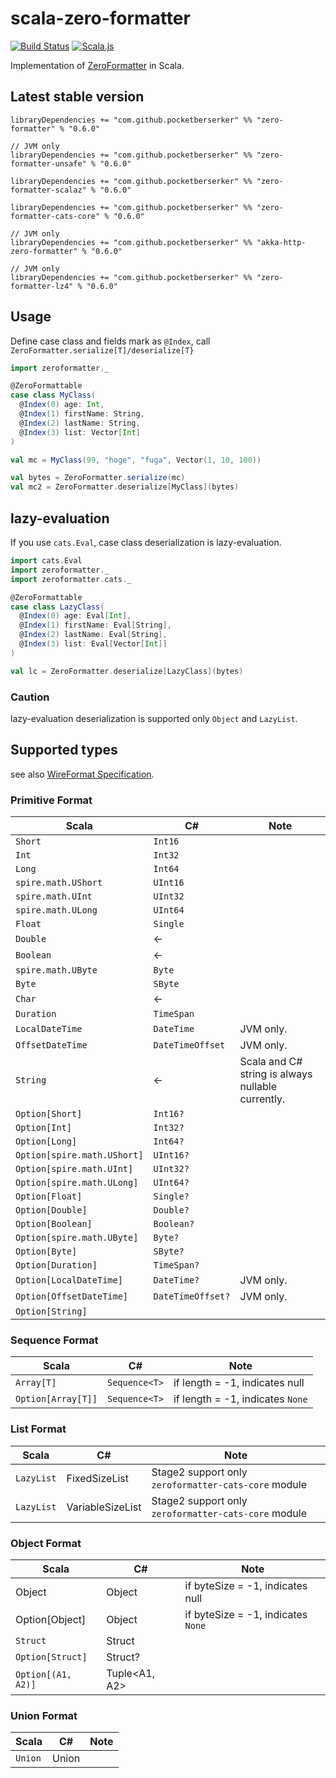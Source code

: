 # scala-zero-formatter

[![Build Status](https://travis-ci.org/pocketberserker/scala-zero-formatter.svg?branch=master)](https://travis-ci.org/pocketberserker/scala-zero-formatter)
[![Scala.js](https://www.scala-js.org/assets/badges/scalajs-0.6.14.svg)](https://www.scala-js.org)

Implementation of [ZeroFormatter](https://github.com/neuecc/ZeroFormatter) in Scala.

## Latest stable version

```
libraryDependencies += "com.github.pocketberserker" %% "zero-formatter" % "0.6.0"
```

```
// JVM only
libraryDependencies += "com.github.pocketberserker" %% "zero-formatter-unsafe" % "0.6.0"
```

```
libraryDependencies += "com.github.pocketberserker" %% "zero-formatter-scalaz" % "0.6.0"
```

```
libraryDependencies += "com.github.pocketberserker" %% "zero-formatter-cats-core" % "0.6.0"
```

```
// JVM only
libraryDependencies += "com.github.pocketberserker" %% "akka-http-zero-formatter" % "0.6.0"
```

```
// JVM only
libraryDependencies += "com.github.pocketberserker" %% "zero-formatter-lz4" % "0.6.0"
```

## Usage

Define case class and fields mark as `@Index`, call `ZeroFormatter.serialize[T]/deserialize[T}`

```scala
import zeroformatter._

@ZeroFormattable
case class MyClass(
  @Index(0) age: Int,
  @Index(1) firstName: String,
  @Index(2) lastName: String,
  @Index(3) list: Vector[Int]
)

val mc = MyClass(99, "hoge", "fuga", Vector(1, 10, 100))

val bytes = ZeroFormatter.serialize(mc)
val mc2 = ZeroFormatter.deserialize[MyClass](bytes)
```

## lazy-evaluation

If you use `cats.Eval`, case class deserialization is lazy-evaluation.

```scala
import cats.Eval
import zeroformatter._
import zeroformatter.cats._

@ZeroFormattable
case class LazyClass(
  @Index(0) age: Eval[Int],
  @Index(1) firstName: Eval[String],
  @Index(2) lastName: Eval[String],
  @Index(3) list: Eval[Vector[Int]]
)

val lc = ZeroFormatter.deserialize[LazyClass](bytes)
```

### Caution

lazy-evaluation deserialization is supported only `Object` and `LazyList`.

## Supported types

see also [WireFormat Specification](https://github.com/neuecc/ZeroFormatter/tree/1.5.7#wireformat-specification).

### Primitive Format

| Scala | C# | Note |
| ---- | ---- | --- |
| `Short` | `Int16` | |
| `Int` | `Int32`| |
| `Long` | `Int64` | |
| `spire.math.UShort` | `UInt16` | |
| `spire.math.UInt` | `UInt32` | |
| `spire.math.ULong` | `UInt64` | |
| `Float` | `Single` | |
| `Double` | ← | |
| `Boolean` | ← | |
| `spire.math.UByte` | `Byte` | |
| `Byte` | `SByte` | |
| `Char` | ← | |
| `Duration` | `TimeSpan` | |
| `LocalDateTime` | `DateTime` | JVM only. |
| `OffsetDateTime` | `DateTimeOffset` | JVM only. |
| `String` | ← | Scala and C# string is always nullable currently. |
| `Option[Short]` | `Int16?` | |
| `Option[Int]` | `Int32?`| |
| `Option[Long]` | `Int64?` | |
| `Option[spire.math.UShort]` | `UInt16?` | |
| `Option[spire.math.UInt]` | `UInt32?` | |
| `Option[spire.math.ULong]` | `UInt64?` | |
| `Option[Float]` | `Single?` | |
| `Option[Double]` | `Double?` | |
| `Option[Boolean]` | `Boolean?` | |
| `Option[spire.math.UByte]` | `Byte?` | |
| `Option[Byte]` | `SByte?` | |
| `Option[Duration]` | `TimeSpan?` | |
| `Option[LocalDateTime]` | `DateTime?` | JVM only. |
| `Option[OffsetDateTime]` | `DateTimeOffset?` | JVM only. |
| `Option[String]` | | |

### Sequence Format

| Scala | C# | Note |
| ---- | ---- | --- |
| `Array[T]` | `Sequence<T>` | if length = -1, indicates null |
| `Option[Array[T]]` | `Sequence<T>` | if length = -1, indicates `None` |

### List Format

| Scala | C# | Note |
| ---- | ---- | --- |
| `LazyList` | FixedSizeList | Stage2 support only `zeroformatter-cats-core` module |
| `LazyList` | VariableSizeList | Stage2 support only `zeroformatter-cats-core` module |

### Object Format

| Scala | C# | Note |
| ---- | ---- | --- |
| Object | Object | if byteSize = -1, indicates null |
| Option[Object] | Object | if byteSize = -1, indicates `None` |
| `Struct` | Struct | |
| `Option[Struct]` | Struct? | |
| `Option[(A1, A2)]` | Tuple<A1, A2> | |

### Union Format

| Scala | C# | Note |
| ---- | ---- | --- |
| `Union` | Union | |

